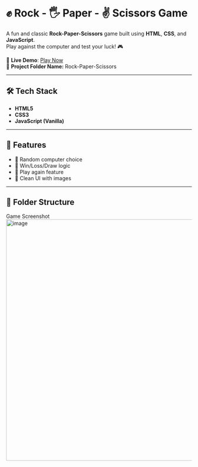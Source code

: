 # ✊ Rock - 🖐️ Paper - ✌️ Scissors Game

A fun and classic **Rock-Paper-Scissors** game built using **HTML**, **CSS**, and **JavaScript**.  
Play against the computer and test your luck! 🎮

🔗 **Live Demo**: [Play Now](https://amirsuhail21.github.io/Rock-Paper-Scissors/)  
📁 **Project Folder Name:** Rock-Paper-Scissors

---

## 🛠️ Tech Stack

- **HTML5**
- **CSS3**
- **JavaScript (Vanilla)**

---

## 🚀 Features

- 🤖 Random computer choice
- 🧠 Win/Loss/Draw logic
- 🔁 Play again feature
- 🎨 Clean UI with images

---

## 📂 Folder Structure

Game Screenshot
<img width="1336" height="654" alt="image" src="https://github.com/user-attachments/assets/c37c24b2-efc3-4582-b8b4-d3b9dbe54f67" />

